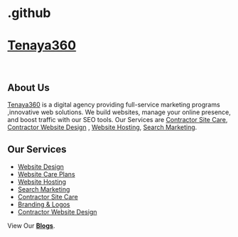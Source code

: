 # .github
<h1><a href="https://tenaya360.com/">Tenaya360</a></h1></br>
<h2>About Us</h2>
<p><a href="https://tenaya360.com/">Tenaya360</a> is a digital agency providing full-service marketing programs ,innovative web solutions. We build websites, manage your online presence, and boost traffic with our SEO tools. Our Services are <a href="https://tenaya360.com/services/contractor-site-care/">Contractor Site Care</a>, <a href="https://tenaya360.com/services/contractor-website-design/">Contractor Website Design</a> , <a href="https://tenaya360.com/website-hosting/">Website Hosting</a>, <a href="https://tenaya360.com/search-marketing/">Search Marketing</a>.</p>

<h2>Our Services</h2>
<ul>
  <li><a href="https://tenaya360.com/website-design-services/">Website Design</a></li>
  <li><a href="https://tenaya360.com/website-care-plans/">Website Care Plans</a></li>
  <li><a href="https://tenaya360.com/website-hosting/">Website Hosting</a></li>
  <li><a href="https://tenaya360.com/search-marketing/">Search Marketing</a></li>
  <li><a href="https://tenaya360.com/services/contractor-site-care/">Contractor Site Care</a></li>
  <li><a href="https://tenaya360.com/services/branding-logos-for-contractors/">Branding & Logos </a></li>
  <li><a href="https://tenaya360.com/services/contractor-website-design/">Contractor Website Design</a></li>
</ul>

View Our <b><a href="https://tenaya360.com/blog/">Blogs</a></b>.
